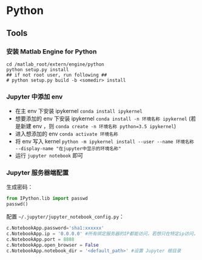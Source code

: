 # Python

## Tools

### 安装 Matlab Engine for Python

```shell
cd /matlab_root/extern/engine/python
python setup.py install
## if not root user, run following ##
# python setup.py build -b <somedir> install
```

### Jupyter 中添加 env

 - 在主 env 下安装 ipykernel `conda install ipykernel`
 - 想要添加的 env 下安装 ipykernel `conda install -n 环境名称 ipykernel` (若是新建 env ，则 `conda create -n 环境名称 python=3.5 ipykernel`)
 - 进入想添加的 env `conda activate 环境名称`
 - 将 env 写入 kernel `python -m ipykernel install --user --name 环境名称 --display-name "在jupyter中显示的环境名称"`
 - 运行 `jupyter notebook` 即可

### Jupyter 服务器端配置

生成密码：

```python
from IPython.lib import passwd
passwd()
```

配置 `~/.jupyter/jupyter_notebook_config.py`：

```python
c.NotebookApp.password='sha1:xxxxxx'
c.NotebookApp.ip = '0.0.0.0' #所有绑定服务器的IP都能访问，若想只在特定ip访问，输入ip地址即可
c.NotebookApp.port = 8888
c.NotebookApp.open_browser = False
c.NotebookApp.notebook_dir = '<default_path>' #设置 Jupyter 根目录
```
